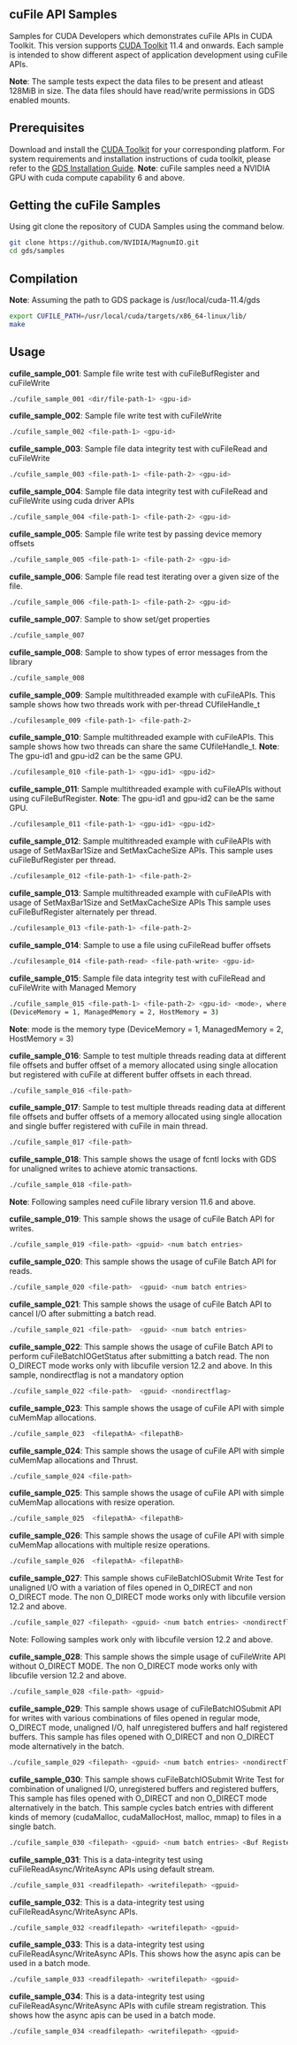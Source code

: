 ## cuFile API Samples

Samples for CUDA Developers which demonstrates cuFile APIs in CUDA Toolkit. This version supports [CUDA Toolkit](https://developer.nvidia.com/cuda-downloads) 11.4 and onwards. Each sample is intended to show different aspect of application development using cuFile APIs.

**Note**: The sample tests expect the data files to be present and atleast 128MiB in size.
      The data files should have read/write permissions in GDS enabled mounts.

## Prerequisites

Download and install the [CUDA Toolkit](https://developer.nvidia.com/cuda-downloads) for your corresponding platform.
For system requirements and installation instructions of cuda toolkit, please refer to the [GDS Installation Guide](https://docs.nvidia.com/gpudirect-storage/troubleshooting-guide/index.html).
**Note**: cuFile samples need a NVIDIA GPU with cuda compute capability 6 and above. 

## Getting the cuFile Samples

Using git clone the repository of CUDA Samples using the command below.
``` bash
git clone https://github.com/NVIDIA/MagnumIO.git
cd gds/samples
```

## Compilation

**Note**: Assuming the path to GDS package is /usr/local/cuda-11.4/gds
``` bash
export CUFILE_PATH=/usr/local/cuda/targets/x86_64-linux/lib/
make
```

## Usage

**cufile_sample_001**: Sample file write test with cuFileBufRegister and cuFileWrite
``` bash
./cufile_sample_001 <dir/file-path-1> <gpu-id>
```

**cufile_sample_002**: Sample file write test with cuFileWrite
``` bash
./cufile_sample_002 <file-path-1> <gpu-id>
```

**cufile_sample_003**: Sample file data integrity test with cuFileRead and cuFileWrite
``` bash
./cufile_sample_003 <file-path-1> <file-path-2> <gpu-id>
```

**cufile_sample_004**: Sample file data integrity test with cuFileRead and cuFileWrite using cuda driver APIs
``` bash
./cufile_sample_004 <file-path-1> <file-path-2> <gpu-id>
```

**cufile_sample_005**: Sample file write test by passing device memory offsets
``` bash
./cufile_sample_005 <file-path-1> <file-path-2> <gpu-id>
```

**cufile_sample_006**: Sample file read test iterating over a given size of the file.
``` bash
./cufile_sample_006 <file-path-1> <file-path-2> <gpu-id>
```

**cufile_sample_007**: Sample to show set/get properties
``` bash
./cufile_sample_007
```

**cufile_sample_008**: Sample to show types of error messages from the library
``` bash
./cufile_sample_008
```

**cufile_sample_009**: Sample multithreaded example with cuFileAPIs.
This sample shows how two threads work with per-thread CUfileHandle_t
``` bash
./cufilesample_009 <file-path-1> <file-path-2>
```

**cufile_sample_010**: Sample multithreaded example with cuFileAPIs.
This sample shows how two threads can share the same CUfileHandle_t.
**Note**: The gpu-id1 and gpu-id2 can be the same GPU.
``` bash
./cufilesample_010 <file-path-1> <gpu-id1> <gpu-id2>
```

**cufile_sample_011**: Sample multithreaded example with cuFileAPIs without using cuFileBufRegister.
**Note**: The gpu-id1 and gpu-id2 can be the same GPU.
``` bash
./cufilesample_011 <file-path-1> <gpu-id1> <gpu-id2>
```

**cufile_sample_012**: Sample multithreaded example with cuFileAPIs with usage of SetMaxBar1Size and SetMaxCacheSize APIs.
This sample uses cuFileBufRegister per thread.
``` bash
./cufilesample_012 <file-path-1> <file-path-2>
```

**cufile_sample_013**: Sample multithreaded example with cuFileAPIs with usage of SetMaxBar1Size and SetMaxCacheSize APIs
This sample uses cuFileBufRegister alternately per thread.
``` bash
./cufilesample_013 <file-path-1> <file-path-2>
```

**cufile_sample_014**: Sample to use a file using cuFileRead buffer offsets
``` bash
./cufilesample_014 <file-path-read> <file-path-write> <gpu-id>
```

**cufile_sample_015**: Sample file data integrity test with cuFileRead and cuFileWrite with Managed Memory
``` bash
./cufile_sample_015 <file-path-1> <file-path-2> <gpu-id> <mode>, where mode is the memory type
(DeviceMemory = 1, ManagedMemory = 2, HostMemory = 3)
``` 
**Note**: mode is the memory type (DeviceMemory = 1, ManagedMemory = 2, HostMemory = 3)

**cufile_sample_016**: Sample to test multiple threads reading data at different file offsets and
buffer offset of a memory allocated using single allocation but registered with cuFile at different
buffer offsets in each thread.
``` bash
./cufile_sample_016 <file-path>
```

**cufile_sample_017**: Sample to test multiple threads reading data at different file offsets and
buffer offsets of a memory allocated using single allocation and single buffer registered with cuFile in main thread. 
``` bash
./cufile_sample_017 <file-path>
```

**cufile_sample_018**: This sample shows the usage of fcntl locks with GDS for unaligned writes to achieve atomic transactions.
``` bash
./cufile_sample_018 <file-path>
```

**Note**: Following samples need cuFile library version 11.6 and above. 

**cufile_sample_019**: This sample shows the usage of cuFile Batch API for writes.
``` bash
./cufile_sample_019 <file-path> <gpuid> <num batch entries>
```

**cufile_sample_020**: This sample shows the usage of cuFile Batch API for reads.
``` bash
./cufile_sample_020 <file-path>  <gpuid> <num batch entries>
```

**cufile_sample_021**: This sample shows the usage of cuFile Batch API to cancel I/O after submitting a batch read.
``` bash
./cufile_sample_021 <file-path>  <gpuid> <num batch entries>
```

**cufile_sample_022**: This sample shows the usage of cuFile Batch API to perform cuFileBatchIOGetStatus after submitting a batch read. The non O_DIRECT mode works only with libcufile version 12.2 and above. In this sample, nondirectflag is not a mandatory option
``` bash
./cufile_sample_022 <file-path>  <gpuid> <nondirectflag>
```

**cufile_sample_023**: This sample shows the usage of cuFile API with simple cuMemMap allocations.
``` bash
./cufile_sample_023  <filepathA> <filepathB>
```

**cufile_sample_024**: This sample shows the usage of cuFile API with simple cuMemMap allocations and Thrust.
``` bash
./cufile_sample_024 <file-path> 
```

**cufile_sample_025**: This sample shows the usage of cuFile API with simple cuMemMap allocations with resize operation.
``` bash
./cufile_sample_025  <filepathA> <filepathB>
```

**cufile_sample_026**: This sample shows the usage of cuFile API with simple cuMemMap allocations with multiple resize operations.
``` bash
./cufile_sample_026  <filepathA> <filepathB>
```

**cufile_sample_027**: This sample shows cuFileBatchIOSubmit Write Test for unaligned I/O with a variation of files opened in O_DIRECT and non O_DIRECT mode. The non O_DIRECT mode works only with libcufile version 12.2 and above.
``` bash
./cufile_sample_027 <filepath> <gpuid> <num batch entries> <nondirectflag>
```

Note: Following samples work only with libcufile version 12.2 and above.

**cufile_sample_028**: This sample shows the simple usage of cuFileWrite API without O_DIRECT MODE. The non O_DIRECT mode works only with libcufile version 12.2 and above.
``` bash
./cufile_sample_028 <file-path> <gpuid>
```

**cufile_sample_029**: This sample shows usage of cuFileBatchIOSubmit API for writes with various combinations of files opened in regular mode, O_DIRECT mode,
                   unaligned I/O, half unregistered buffers and half registered buffers.
                   This sample has files opened with O_DIRECT and non O_DIRECT mode alternatively in the batch.
``` bash
./cufile_sample_029 <filepath> <gpuid> <num batch entries> <nondirectflag>
```

**cufile_sample_030**: This sample shows cuFileBatchIOSubmit Write Test for combination of unaligned I/O, unregistered buffers and registered buffers,
                   This sample has files opened with O_DIRECT and non O_DIRECT mode alternatively in the batch.
                   This sample cycles batch entries with different kinds of memory (cudaMalloc, cudaMallocHost, malloc, mmap) to files in a single batch.
``` bash
./cufile_sample_030 <filepath> <gpuid> <num batch entries> <Buf Register 0 - register all buffers, 1 - unregistered buffers> <nondirectflag>
```

**cufile_sample_031**: This is a data-integrity test using cuFileReadAsync/WriteAsync APIs using default stream.
``` bash
./cufile_sample_031 <readfilepath> <writefilepath> <gpuid>
```

**cufile_sample_032**: This is a data-integrity test using cuFileReadAsync/WriteAsync APIs.
``` bash
./cufile_sample_032 <readfilepath> <writefilepath> <gpuid>
```

**cufile_sample_033**: This is a data-integrity test using cuFileReadAsync/WriteAsync APIs.
This shows how the async apis can be used in a batch mode.
``` bash
./cufile_sample_033 <readfilepath> <writefilepath> <gpuid>
```

**cufile_sample_034**: This is a data-integrity test using cuFileReadAsync/WriteAsync APIs with cufile stream registration.
This shows how the async apis can be used in a batch mode.
``` bash
./cufile_sample_034 <readfilepath> <writefilepath> <gpuid>
```

